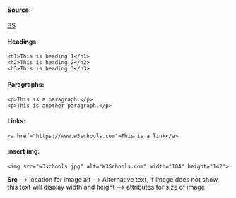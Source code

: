 #### Source:
[BS](https://www.w3schools.com/html/html_basic.asp)

#### Headings:

```
<h1>This is heading 1</h1>  
<h2>This is heading 2</h2>  
<h3>This is heading 3</h3>
```

#### Paragraphs:

```
<p>This is a paragraph.</p>  
<p>This is another paragraph.</p>
```

#### Links:

```
<a href="https://www.w3schools.com">This is a link</a>
```

#### insert img:

```
<img src="w3schools.jpg" alt="W3Schools.com" width="104" height="142">
```

**Src** --> location for image
alt --> Alternative text, if image does not show, this text will display
width and height -->  attributes for size of image

